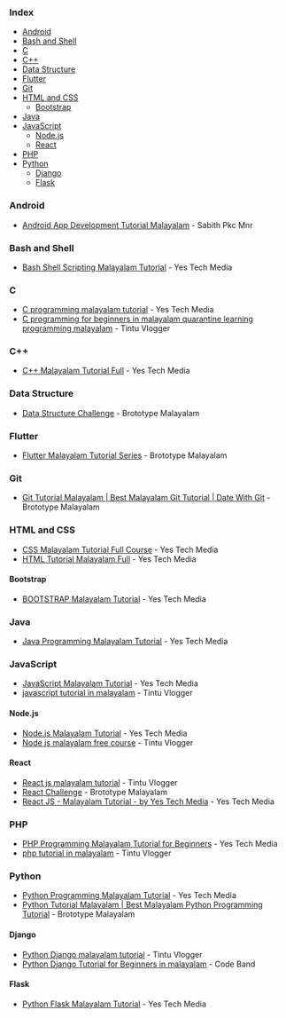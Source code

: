 ### Index

* [Android](#android)
* [Bash and Shell](#bash-and-shell)
* [C](#c)
* [C++](#cpp)
* [Data Structure](#data-structure)
* [Flutter](#flutter)
* [Git](#git)
* [HTML and CSS](#html-and-css)
    * [Bootstrap](#bootstrap)
* [Java](#java)
* [JavaScript](#javascript)
    * [Node.js](#nodejs)
    * [React](#react)
* [PHP](#php)
* [Python](#python)
    * [Django](#django)
    * [Flask](#flask)


### Android

* [Android App Development Tutorial Malayalam](https://youtube.com/playlist?list=PLZ78Q1BKkdA1-eMVQOiBiMtQQb_vYWnvV) - Sabith Pkc Mnr


### Bash and Shell

* [Bash Shell Scripting Malayalam Tutorial](https://youtube.com/playlist?list=PL1JrLEBAapUUcV6LES8bTEHJAOlkhmOHO) - Yes Tech Media


### C

* [C programming malayalam tutorial](https://youtube.com/playlist?list=PL1JrLEBAapUXh0dSzCk3dvQtGmjT9fBBj) - Yes Tech Media
* [C programming for beginners in malayalam quarantine learning programming malayalam](https://youtube.com/playlist?list=PLBKJGko2JEdEVpp5vyyfKYdv3r2GC777i) - Tintu Vlogger


### <a id="cpp"></a>C++

* [C++ Malayalam Tutorial Full](https://youtube.com/playlist?list=PL1JrLEBAapUXVcHV3rO-g-N4gBHcBe2c-) - Yes Tech Media


### Data Structure

* [Data Structure Challenge](https://youtube.com/playlist?list=PLY-ecO2csVHc5kajCd3fHU6MhkTABkRh9) - Brototype Malayalam


### Flutter

* [Flutter Malayalam Tutorial Series](https://youtube.com/playlist?list=PLY-ecO2csVHcUlBVvIMAa3dbja12TFJiN) - Brototype Malayalam


### Git

* [Git Tutorial Malayalam \| Best Malayalam Git Tutorial \| Date With Git](https://youtube.com/playlist?list=PLY-ecO2csVHdLhAO6TERaMJXP8aqyWVt-) - Brototype Malayalam


### HTML and CSS

* [CSS Malayalam Tutorial Full Course](https://youtube.com/playlist?list=PL1JrLEBAapUVvE-oCkKD5QhGG8nb0hhZk) - Yes Tech Media
* [HTML Tutorial Malayalam Full](https://youtube.com/playlist?list=PL1JrLEBAapUVyMVQp6SmpytH1HPeCiNPH) - Yes Tech Media


#### Bootstrap

* [BOOTSTRAP Malayalam Tutorial](https://youtube.com/playlist?list=PL1JrLEBAapUWqs_HbcYngAOmpPbiccqNy) - Yes Tech Media


### Java

* [Java Programming Malayalam Tutorial](https://youtube.com/playlist?list=PL1JrLEBAapUXndScHzvMaSVOspebvFOsH) - Yes Tech Media


### JavaScript

* [JavaScript Malayalam Tutorial](https://www.youtube.com/watch?v=3mjwtu4_0uk) - Yes Tech Media
* [javascript tutorial in malayalam](https://youtube.com/playlist?list=PLBKJGko2JEdF4irCbI5BdHIEfxEdfMNqA) - Tintu Vlogger


#### Node.js

* [Node.js Malayalam Tutorial](https://youtube.com/playlist?list=PL1JrLEBAapUUKTpfCPV5Qirq-psQwY0Qq) - Yes Tech Media
* [Node js malayalam free course](https://youtube.com/playlist?list=PLBKJGko2JEdHNBid0azo2vDTi6Vx9p63h) - Tintu Vlogger


#### React

* [React js malayalam tutorial](https://youtube.com/playlist?list=PLBKJGko2JEdG8FUKu2hUF6K7irvbT8hIM) - Tintu Vlogger
* [React Challenge](https://youtube.com/playlist?list=PLY-ecO2csVHfgVM9sChmUirqK7BXUBX9P) - Brototype Malayalam
* [React JS - Malayalam Tutorial - by Yes Tech Media](https://youtube.com/playlist?list=PL1JrLEBAapUX44d5zzl0hf7vX7caSCidT) - Yes Tech Media


### PHP

* [PHP Programming Malayalam Tutorial for Beginners](https://www.youtube.com/watch?v=nFYWCouZ1UA) - Yes Tech Media
* [php tutorial in malayalam](https://youtube.com/playlist?list=PLBKJGko2JEdH_T2ki6ty4xGV19qB7Hpmm) - Tintu Vlogger


### Python

* [Python Programming Malayalam Tutorial](https://www.youtube.com/watch?v=ihnWXGPxNEk) - Yes Tech Media
* [Python Tutorial Malayalam \| Best Malayalam Python Programming Tutorial](https://youtube.com/playlist?list=PLY-ecO2csVHfbpOmWamlb8Mujjdnl1jks) - Brototype Malayalam 


#### Django

* [Python Django malayalam tutorial](https://www.youtube.com/watch?v=Obu5qj9sdaE) - Tintu Vlogger
* [Python Django Tutorial for Beginners in malayalam](https://www.youtube.com/playlist?list=PLbasZIkCgHJGXEjcatJ3aO1NpS2PsOtoQ) - Code Band


#### Flask

* [Python Flask Malayalam Tutorial](https://youtube.com/playlist?list=PL1JrLEBAapUU-HCC1f5x8YiGEMoZdGl0e) - Yes Tech Media
